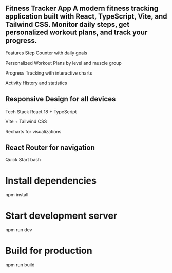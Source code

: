 Fitness Tracker App
A modern fitness tracking application built with React, TypeScript, Vite, and Tailwind CSS. Monitor daily steps, get personalized workout plans, and track your progress.
----------------------------------------------------------------------------------------------------------------------------------------------------------------------------------------------------------------------------------------------------------------
Features
Step Counter with daily goals

Personalized Workout Plans by level and muscle group

Progress Tracking with interactive charts

Activity History and statistics

Responsive Design for all devices
----------------------------------------------------------------------------------------------------------------------------------------------------------------------------------------------------------------------------------------------------------------
Tech Stack
React 18 + TypeScript

Vite + Tailwind CSS

Recharts for visualizations

React Router for navigation
----------------------------------------------------------------------------------------------------------------------------------------------------------------------------------------------------------------------------------------------------------------
Quick Start
bash
# Install dependencies
npm install

# Start development server
npm run dev

# Build for production
npm run build

